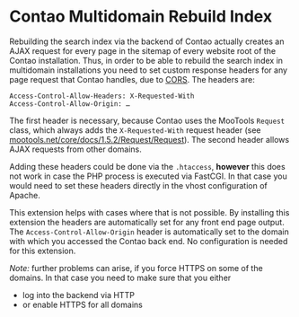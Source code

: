 Contao Multidomain Rebuild Index
=====================

Rebuilding the search index via the backend of Contao actually creates an AJAX request for every page in the sitemap of every website root of the Contao installation. Thus, in order to be able to rebuild the search index in multidomain installations you need to set custom response headers for any page request that Contao handles, due to [CORS](https://en.wikipedia.org/wiki/Cross-origin_resource_sharing). The headers are:
```
Access-Control-Allow-Headers: X-Requested-With
Access-Control-Allow-Origin: …
```
The first header is necessary, because Contao uses the MooTools `Request` class, which always adds the `X-Requested-With` request header (see [mootools.net/core/docs/1.5.2/Request/Request](http://mootools.net/core/docs/1.5.2/Request/Request)). The second header allows AJAX requests from other domains.

Adding these headers could be done via the `.htaccess`, __however__ this does not work in case the PHP process is executed via FastCGI. In that case you would need to set these headers directly in the vhost configuration of Apache.

This extension helps with cases where that is not possible. By installing this extension the headers are automatically set for any front end page output. The `Access-Control-Allow-Origin` header is automatically set to the domain with which you accessed the Contao back end. No configuration is needed for this extension.

_Note:_ further problems can arise, if you force HTTPS on some of the domains. In that case you need to make sure that you either

* log into the backend via HTTP
* or enable HTTPS for all domains
